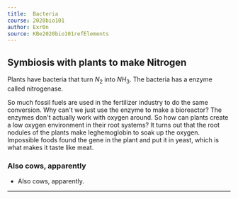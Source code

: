 ```yaml
---
title:  Bacteria
course: 2020bio101
author: Exr0n
source: KBe2020bio101refElements
---
```


## Symbiosis with plants to make Nitrogen
Plants have bacteria that turn $N_2$ into $NH_3$. The bacteria has a enzyme called nitrogenase.

So much fossil fuels are used in the fertilizer industry to do the same conversion. Why can't we just use the enzyme to make a bioreactor? The enzymes don't actually work with oxygen around. So how can plants create a low oxygen environment in their root systems?
It turns out that the root nodules of the plants make leghemoglobin to soak up the oxygen. Impossible foods found the gene in the plant and put it in yeast, which is what makes it taste like meat. 

### Also cows, apparently
- Also cows, apparently.

---